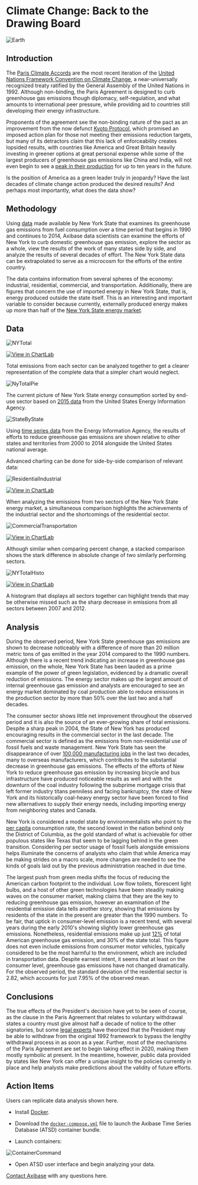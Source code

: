 <!-- markdownlint-disable MD101 -->

# Climate Change: Back to the Drawing Board

![Earth](./images/Earth.jpg)

## Introduction

The [Paris Climate Accords](https://unfccc.int/files/essential_background/convention/application/pdf/english_paris_agreement.pdf) are the most recent iteration of the [United Nations Framework
Convention on Climate Change](https://unfccc.int/resource/docs/convkp/conveng.pdf),
a near-universally recognized treaty ratified by the General Assembly of the United Nations in 1992.
Although non-binding, the Paris Agreement is designed to curb greenhouse gas emissions though diplomacy,
self-regulation, and what amounts to international peer pressure, while providing aid to
countries still developing their energy infrastructure.

Proponents of the agreement see the non-binding nature of the pact
as an improvement from the now defunct [Kyoto Protocol](https://unfccc.int/resource/docs/convkp/kpeng.pdf),
which promised an imposed action plan for those not meeting their emissions reduction targets,
but many of its detractors claim that this lack of enforceability
creates lopsided results, with countries like America and Great Britain
heavily investing in greener options at great personal expense while some of the largest
producers of greenhouse gas emissions like China and India, will not even begin to see a [peak
in their production](https://climateactiontracker.org/countries/china.html)
for up to ten years in the future.

<!-- markdownlint-disable MD105 -->

Is the position of America as a green leader truly in jeopardy?
Have the last decades of climate change action produced the desired results?
And perhaps most importantly, what does the data show?

<!-- markdownlint-enable MD105 -->

## Methodology

Using [data](https://catalog.data.gov/dataset/greenhouse-gas-emissions-from-fuel-combustion-million-metric-tons-beginning-1990)
 made available by New York State that examines its greenhouse gas emissions from
fuel consumption over a time period that begins in 1990 and continues to 2014,
Axibase data scientists can examine the efforts of New York to curb domestic greenhouse gas emission,
explore the sector as a whole, view the results of the work of many states side by side,
and analyze the results of several decades of effort. The New York State data can be extrapolated
to serve as a microcosm for the efforts of the entire country.

The data contains information from several spheres of the economy: industrial, residential,
commercial, and transportation. Additionally, there are figures that concern the use of
imported energy in New York State, that is, energy produced outside the state itself. This is an interesting and
important variable to consider because currently, externally produced energy makes up more than
half of the [New York State energy market](https://www.eia.gov/state/analysis.php?sid=NY).

## Data

![NYTotal](./images/NYTotal.png)

[![View in ChartLab](./images/button.png)](https://apps.axibase.com/chartlab/14f22d6e/8/)

Total emissions from each sector can be analyzed together to get a clearer
representation of the complete data that a simpler chart would neglect.

![NyTotalPie](./images/NYPie2.png)

The current picture of New York State energy consumption sorted by end-use sector based on
[2015 data](https://www.eia.gov/state/?sid=NY#tabs-1) from the United States Energy
Information Agency.

![StateByState](./images/FinalBarState.png)

Using [time series data](https://www.eia.gov/environment/emissions/state/analysis/pdf/table1.pdf)
from the Energy Information Agency, the results of efforts to reduce greenhouse gas emissions
are shown relative to other states and territories from 2000 to 2014 alongside the
United States national average.

Advanced charting can be done for side-by-side comparison of relevant data:

![ResidentialIndustrial](./images/ResidentialIndustrial.png)

[![View in ChartLab](./images/button.png)](https://apps.axibase.com/chartlab/14f22d6e/4/)

When analyzing the emissions from two sectors of the New York State energy market,
a simultaneous comparison highlights the achievements of the industrial sector and the
shortcomings of the residential sector.

![CommercialTransportation](./images/CommercialTransportation.png)

[![View in ChartLab](./images/button.png)](https://apps.axibase.com/chartlab/14f22d6e/7/)

Although similar when comparing percent change, a stacked comparison shows
the stark difference in absolute change of two similarly performing sectors.

![NYTotalHisto](./images/NYTotalHisto.png)

[![View in ChartLab](./images/button.png)](https://apps.axibase.com/chartlab/14f22d6e/9/)

A histogram that displays all sectors together can highlight trends that may be otherwise
missed such as the sharp decrease in emissions from all sectors between 2007 and 2012.

## Analysis

During the observed period, New York State greenhouse gas emissions are shown to decrease noticeably
with a difference of more than 20 million metric tons of gas emitted in the year 2014
compared to the 1990 numbers. Although there is a recent trend indicating an increase in greenhouse gas emission, on the whole,
New York State has been lauded as a prime example of the power of green legislation, evidenced by a
dramatic overall reduction of emissions. The energy sector makes up the largest amount of internal greenhouse gas emission and analysts
are encouraged to see an energy market dominated by coal production able to reduce
emissions in the production sector by more than 50% over the last two and a half decades.

The consumer sector shows little net improvement throughout the observed period and
it is also the source of an ever-growing share of total emissions. Despite a sharp peak in
2004, the State of New York has produced encouraging results in the
commercial sector in the last decade. The commercial sector is defined as the emissions from
non-residential use of fossil fuels and waste management. New York State has seen the
disappearance of over
[100,000 manufacturing jobs](https://www.osc.state.ny.us/reports/economic/employment_trends_nys_2013.pdf)
in the last two decades, many to overseas manufacturers, which contributes
to the substantial decrease in greenhouse gas emissions. The effects of the efforts of New York to reduce greenhouse gas emission by increasing bicycle and
bus infrastructure have produced noticeable results as well and with the downturn of the coal industry following the subprime mortgage crisis
that left former industry titans penniless and facing bankruptcy, the state of New York and
its historically coal-heavy energy sector have been forced to find new alternatives
to supply their energy needs, including importing energy from neighboring states and Canada.

New York is considered a model state by environmentalists who point to the
[per capita](https://www.eia.gov/state/?sid=NY) consumption rate,
the second lowest in the nation behind only the District of Columbia,
as the gold standard of what is achievable for other populous states like
Texas that seem to be lagging behind in the green transition. Considering per sector usage of
fossil fuels alongside emissions helps illuminate the concerns of analysts who claim
that while America may be making strides on a macro scale,
more changes are needed to see the kinds of goals laid
out by the previous administration reached in due time.

The largest push from green media shifts the focus of reducing the American carbon footprint
to the individual. Low flow toilets, florescent light bulbs, and a host of
other green technologies have been steadily making waves on the consumer market,
making claims that they are the key to reducing greenhouse gas emission,
however an examination of the residential emission data tells another story,
showing that emissions by residents of the state in the present
are greater than the 1990 numbers.
To be fair, that uptick in consumer-level emission is a recent trend,
with several years during the early 2010's showing slightly lower greenhouse gas emissions.
Nonetheless, residential emissions make up just [12%](https://www.epa.gov/ghgemissions/sources-greenhouse-gas-emissions)
of total American greenhouse gas emission, and 30% of the state total.
This figure does not even include emissions from consumer motor vehicles,
typically considered to be the most harmful to the environment, which are included in
transportation data. Despite earnest intent, it seems that at least on the consumer level,
greenhouse gas emissions have not changed dramatically. For the observed period,
the standard deviation of the residential sector is 2.82, which accounts for just 7.95% of
the observed mean.

## Conclusions

The true effects of the President's decision have yet to be seen of course,
as the clause in the Paris Agreement that relates to voluntary withdrawal states a country
must give almost half a decade of notice to the other signatories,
but some [legal experts](https://www.cfr.org/blog-post/vietnam-and-united-states-make-nice-now-disappointment-looms)
have theorized that the President may be able to withdraw from the original 1992 framework
to bypass the lengthy withdrawal process in as soon as a year. Further, most of the
mechanisms of the Paris Agreement are set to begin taking effect in 2020, making them mostly
symbolic at present. In the meantime, however,
public data provided by states like New York can offer a unique insight to the policies currently
in place and help analysts make predictions about the validity of future efforts.

## Action Items

Users can replicate data analysis shown here.

* Install [Docker](https://docs.docker.com/engine/installation/linux/ubuntu/).

* Download the [`docker-compose.yml`](./resources/docker-compose.yml) file to launch the Axibase Time Series Database (ATSD) container bundle.

* Launch containers:

![ContainerCommand](./images/containercommand.png)

* Open ATSD user interface and begin analyzing your data.

[Contact Axibase](https://axibase.com/feedback/) with any questions here.
